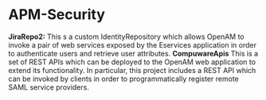 APM-Security
============

**JiraRepo2:** This s a custom IdentityRepository which allows OpenAM to invoke a pair of web services exposed by the Eservices application in order to authenticate users and retrieve user attributes.
**CompuwareApis** This is a set of REST APIs which can be deployed to the OpenAM web application to extend its functionality. In particular, this project includes a REST API which can be invoked by clients in order to programmatically register remote SAML service providers.
